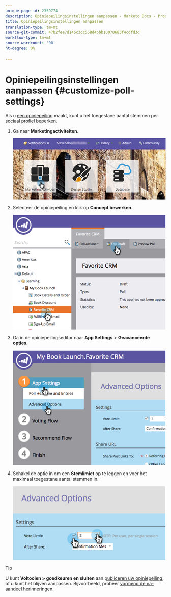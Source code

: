 ```yaml
---
unique-page-id: 2359774
description: Opiniepeilingsinstellingen aanpassen - Marketo Docs - Productdocumentatie
title: Opiniepeilingsinstellingen aanpassen
translation-type: tm+mt
source-git-commit: 47b2fee7d146c3dc558d4bbb10070683f4cdfd3d
workflow-type: tm+mt
source-wordcount: '90'
ht-degree: 0%

---
```



# Opiniepeilingsinstellingen aanpassen {#customize-poll-settings}

Als u [een opiniepeiling](create-a-poll.md) maakt, kunt u het toegestane aantal stemmen per sociaal profiel beperken.

1. Ga naar **Marketingactiviteiten**.

   ![](assets/login-marketing-activities.png)

1. Selecteer de opiniepeiling en klik op **Concept bewerken.**

   ![](assets/image2014-9-19-10-3a56-3a37.png)

1. Ga in de opiniepeilingseditor naar **App Settings** > **Geavanceerde opties.**

   ![](assets/image2014-9-19-10-3a56-3a44.png)

1. Schakel de optie in om een **Stemlimiet** op te leggen en voer het maximaal toegestane aantal stemmen in.

   ![](assets/image2014-9-19-10-3a56-3a54.png)

>[!TIP]
>
>U kunt **Voltooien > goedkeuren en sluiten** aan [publiceren uw opiniepeiling](publish-a-poll.md), of u kunt het blijven aanpassen. Bijvoorbeeld, probeer [vormend de na-aandeel herinneringen](../../../../product-docs/demand-generation/social/configuring-social-actions/configure-after-share-prompts.md).


